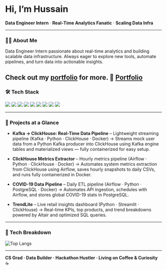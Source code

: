 # Hi, I’m Hussain  
**Data Engineer Intern** · **Real‑Time Analytics Fanatic** · **Scaling Data Infra**

---

### 🙋‍♂️ About Me  
Data Engineer Intern passionate about real-time analytics and building scalable data infrastructure. Always eager to explore new tools, automate pipelines, and turn data into actionable insights.

Check out my [portfolio](https://my-portfolio-git-main-mohamed-hussain-ss-projects.vercel.app/) for more.
🔗 [Portfolio](https://my-portfolio-git-main-mohamed-hussain-ss-projects.vercel.app/)
---

### 🛠️ Tech Stack
<p align="left">
  <!-- Languages -->
  <img src="https://img.shields.io/badge/Python-3776AB?style=for-the-badge&logo=python&logoColor=white" />
  <img src="https://img.shields.io/badge/SQL-336791?style=for-the-badge&logo=postgresql&logoColor=white" />

  <!-- Databases -->
  <img src="https://img.shields.io/badge/PostgreSQL-4169E1?style=for-the-badge&logo=postgresql&logoColor=white" />
  <img src="https://img.shields.io/badge/ClickHouse-FFDD00?style=for-the-badge&logo=clickhouse&logoColor=black" />

  <!-- Workflow & Streaming -->
  <img src="https://img.shields.io/badge/Apache%20Airflow-017CEE?style=for-the-badge&logo=apache-airflow&logoColor=white" />
  <img src="https://img.shields.io/badge/Apache%20Kafka-231F20?style=for-the-badge&logo=apache-kafka&logoColor=white" />
  <img src="https://img.shields.io/badge/Docker-2496ED?style=for-the-badge&logo=docker&logoColor=white" />

  <!-- Version Control -->
  <img src="https://img.shields.io/badge/Git-F05032?style=for-the-badge&logo=git&logoColor=white" />
  <img src="https://img.shields.io/badge/GitHub-181717?style=for-the-badge&logo=github&logoColor=white" />
</p>


---

### 🚀 Projects at a Glance

* **Kafka → ClickHouse: Real-Time Data Pipeline** – Lightweight streaming pipeline (Kafka · Python · ClickHouse · Docker)
 → Streams mock user data from a Python Kafka producer into ClickHouse using Kafka engine tables and materialized views — fully containerized for easy setup.

* **ClickHouse Metrics Extractor** – Hourly metrics pipeline (Airflow · Python · ClickHouse · Docker)
  → Automates system metrics extraction from ClickHouse using Airflow, saves hourly snapshots to daily CSVs, and runs fully containerized in Docker.
  
* **COVID-19 Data Pipeline** – Daily ETL pipeline (Airflow · Python · PostgreSQL · Docker)
  → Automates API ingestion, schedules with Airflow, and stores global COVID-19 stats in PostgreSQL.
  
* **TrendLite** – Live retail insights dashboard (Python · Streamlit · ClickHouse)
  → Real-time KPIs, top products, and trend breakdowns powered by Altair and optimized SQL queries.

---

### 🧠 Tech Breakdown
![Top Langs](https://github-readme-stats.vercel.app/api/top-langs/?username=mohhddhassan&layout=compact&theme=radical)


---

**CS Grad · Data Builder · Hackathon Hustler · Living on Coffee & Curiosity** ☕
